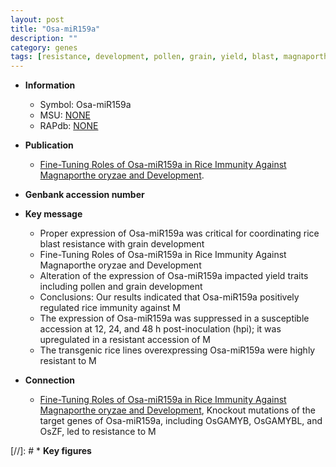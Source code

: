 ```yaml
---
layout: post
title: "Osa-miR159a"
description: ""
category: genes
tags: [resistance, development, pollen, grain, yield, blast, magnaporthe oryzae, immunity, blast resistance, resistant]
---
```


* **Information**  
    + Symbol: Osa-miR159a  
    + MSU: [NONE](http://rice.plantbiology.msu.edu/cgi-bin/ORF_infopage.cgi?orf=NONE)  
    + RAPdb: [NONE](http://rapdb.dna.affrc.go.jp/viewer/gbrowse_details/irgsp1?name=NONE)  

* **Publication**  
    + [Fine-Tuning Roles of Osa-miR159a in Rice Immunity Against Magnaporthe oryzae and Development](N+Y).

* **Genbank accession number**  

* **Key message**  
    + Proper expression of Osa-miR159a was critical for coordinating rice blast resistance with grain development
    + Fine-Tuning Roles of Osa-miR159a in Rice Immunity Against Magnaporthe oryzae and Development
    + Alteration of the expression of Osa-miR159a impacted yield traits including pollen and grain development
    + Conclusions: Our results indicated that Osa-miR159a positively regulated rice immunity against M
    + The expression of Osa-miR159a was suppressed in a susceptible accession at 12, 24, and 48 h post-inoculation (hpi); it was upregulated in a resistant accession of M
    + The transgenic rice lines overexpressing Osa-miR159a were highly resistant to M

* **Connection**  
    + [Fine-Tuning Roles of Osa-miR159a in Rice Immunity Against Magnaporthe oryzae and Development](http://www.ncbi.nlm.nih.gov/pubmed?term=Fine-Tuning+Roles+of+Osa-miR159a+in+Rice+Immunity+Against+Magnaporthe+oryzae+and+Development%5BTitle%5D),  Knockout mutations of the target genes of Osa-miR159a, including OsGAMYB, OsGAMYBL, and OsZF, led to resistance to M

[//]: # * **Key figures**  


